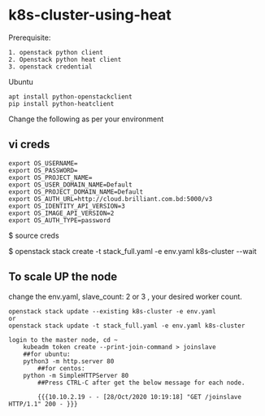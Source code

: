 
# k8s-cluster-using-heat

Prerequisite:
~~~
1. openstack python client
2. Openstack python heat client
3. openstack credential
~~~

Ubuntu
~~~
apt install python-openstackclient
pip install python-heatclient
~~~

Change the following as per your environment

## vi creds
~~~
export OS_USERNAME=
export OS_PASSWORD=
export OS_PROJECT_NAME=
export OS_USER_DOMAIN_NAME=Default
export OS_PROJECT_DOMAIN_NAME=Default
export OS_AUTH_URL=http://cloud.brilliant.com.bd:5000/v3
export OS_IDENTITY_API_VERSION=3
export OS_IMAGE_API_VERSION=2
export OS_AUTH_TYPE=password
~~~

$ source creds

$ openstack stack create -t stack_full.yaml -e env.yaml k8s-cluster --wait


## To scale UP the node

change the env.yaml, slave_count: 2 or 3 , your desired worker count. 

~~~
openstack stack update --existing k8s-cluster -e env.yaml
or
openstack stack update -t stack_full.yaml -e env.yaml k8s-cluster

login to the master node, cd ~
	kubeadm token create --print-join-command > joinslave
	##for ubuntu: 
	python3 -m http.server 80
        ##for centos: 
	python -m SimpleHTTPServer 80
        ##Press CTRL-C after get the below message for each node. 

        {{{10.10.2.19 - - [28/Oct/2020 10:19:18] "GET /joinslave HTTP/1.1" 200 - }}}
~~~



